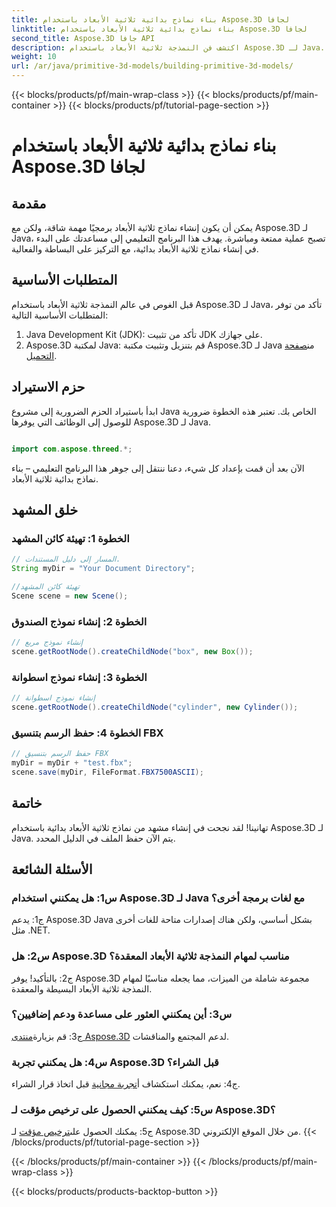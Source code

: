 ```yaml
---
title: بناء نماذج بدائية ثلاثية الأبعاد باستخدام Aspose.3D لجافا
linktitle: بناء نماذج بدائية ثلاثية الأبعاد باستخدام Aspose.3D لجافا
second_title: Aspose.3D جافا API
description: اكتشف فن النمذجة ثلاثية الأبعاد باستخدام Aspose.3D لـ Java. تعلم كيفية إنشاء نماذج بدائية ثلاثية الأبعاد دون عناء وأطلق العنان لإبداعك.
weight: 10
url: /ar/java/primitive-3d-models/building-primitive-3d-models/
---
```


{{< blocks/products/pf/main-wrap-class >}}
{{< blocks/products/pf/main-container >}}
{{< blocks/products/pf/tutorial-page-section >}}

# بناء نماذج بدائية ثلاثية الأبعاد باستخدام Aspose.3D لجافا

## مقدمة

يمكن أن يكون إنشاء نماذج ثلاثية الأبعاد برمجيًا مهمة شاقة، ولكن مع Aspose.3D لـ Java، تصبح عملية ممتعة ومباشرة. يهدف هذا البرنامج التعليمي إلى مساعدتك على البدء في إنشاء نماذج ثلاثية الأبعاد بدائية، مع التركيز على البساطة والفعالية.

## المتطلبات الأساسية

قبل الغوص في عالم النمذجة ثلاثية الأبعاد باستخدام Aspose.3D لـ Java، تأكد من توفر المتطلبات الأساسية التالية:

1. Java Development Kit (JDK): تأكد من تثبيت JDK على جهازك.
2.  Aspose.3D لمكتبة Java: قم بتنزيل وتثبيت مكتبة Aspose.3D لـ Java من[صفحة التحميل](https://releases.aspose.com/3d/java/).

## حزم الاستيراد

ابدأ باستيراد الحزم الضرورية إلى مشروع Java الخاص بك. تعتبر هذه الخطوة ضرورية للوصول إلى الوظائف التي يوفرها Aspose.3D لـ Java.

```java

import com.aspose.threed.*;
```

الآن بعد أن قمت بإعداد كل شيء، دعنا ننتقل إلى جوهر هذا البرنامج التعليمي – بناء نماذج بدائية ثلاثية الأبعاد.

## خلق المشهد

### الخطوة 1: تهيئة كائن المشهد

```java
// المسار إلى دليل المستندات.
String myDir = "Your Document Directory";

//تهيئة كائن المشهد
Scene scene = new Scene();
```

### الخطوة 2: إنشاء نموذج الصندوق

```java
// إنشاء نموذج مربع
scene.getRootNode().createChildNode("box", new Box());
```

### الخطوة 3: إنشاء نموذج اسطوانة

```java
// إنشاء نموذج اسطوانة
scene.getRootNode().createChildNode("cylinder", new Cylinder());
```

### الخطوة 4: حفظ الرسم بتنسيق FBX

```java
// حفظ الرسم بتنسيق FBX
myDir = myDir + "test.fbx";
scene.save(myDir, FileFormat.FBX7500ASCII);
```

## خاتمة

تهانينا! لقد نجحت في إنشاء مشهد من نماذج ثلاثية الأبعاد بدائية باستخدام Aspose.3D لـ Java. يتم الآن حفظ الملف في الدليل المحدد.

## الأسئلة الشائعة

### س1: هل يمكنني استخدام Aspose.3D لـ Java مع لغات برمجة أخرى؟

ج1: يدعم Aspose.3D Java بشكل أساسي، ولكن هناك إصدارات متاحة للغات أخرى مثل .NET.

### س2: هل Aspose.3D مناسب لمهام النمذجة ثلاثية الأبعاد المعقدة؟

ج2: بالتأكيد! يوفر Aspose.3D مجموعة شاملة من الميزات، مما يجعله مناسبًا لمهام النمذجة ثلاثية الأبعاد البسيطة والمعقدة.

### س3: أين يمكنني العثور على مساعدة ودعم إضافيين؟

 ج3: قم بزيارة[منتدى Aspose.3D](https://forum.aspose.com/c/3d/18) لدعم المجتمع والمناقشات.

### س4: هل يمكنني تجربة Aspose.3D قبل الشراء؟

 ج4: نعم، يمكنك استكشاف أ[تجربة مجانية](https://releases.aspose.com/) قبل اتخاذ قرار الشراء.

### س5: كيف يمكنني الحصول على ترخيص مؤقت لـ Aspose.3D؟

 ج5: يمكنك الحصول على[ترخيص مؤقت](https://purchase.aspose.com/temporary-license/) لـ Aspose.3D من خلال الموقع الإلكتروني.
{{< /blocks/products/pf/tutorial-page-section >}}

{{< /blocks/products/pf/main-container >}}
{{< /blocks/products/pf/main-wrap-class >}}

{{< blocks/products/products-backtop-button >}}
